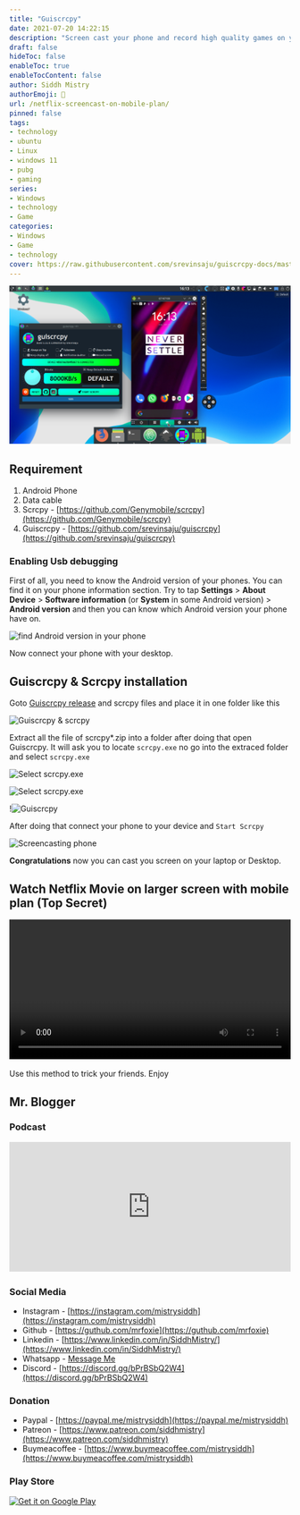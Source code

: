 ```yaml
---
title: "Guiscrcpy"
date: 2021-07-20 14:22:15
description: "Screen cast your phone and record high quality games on your laptop or desktop"
draft: false
hideToc: false
enableToc: true
enableTocContent: false
author: Siddh Mistry
authorEmoji: 🤯
url: /netflix-screencast-on-mobile-plan/
pinned: false
tags:
- technology
- ubuntu
- Linux
- windows 11
- pubg
- gaming
series:
- Windows
- technology
- Game
categories:
- Windows
- Game
- technology
cover: https://raw.githubusercontent.com/srevinsaju/guiscrcpy-docs/master/docs/screen3.png
---
```

![GUIScrcpy](https://raw.githubusercontent.com/srevinsaju/guiscrcpy-docs/master/docs/screen3.png)
## Requirement

1. Android Phone
2. Data cable
3. Scrcpy - [https://github.com/Genymobile/scrcpy](https://github.com/Genymobile/scrcpy)
4. Guiscrcpy - [https://github.com/srevinsaju/guiscrcpy](https://github.com/srevinsaju/guiscrcpy)

### Enabling Usb debugging

First of all, you need to know the Android version of your phones. You can find it on your phone information section. Try to tap **Settings** > **About Device** > **Software information** (or **System** in some Android version) > **Android version** and then you can know which Android version your phone have on.

![ find Android version in your phone](https://www.isunshare.com/images/article/android/enable-usb-debugging/find-android-version-in-smartphone.png)

Now connect your phone with your desktop.

## Guiscrcpy & Scrcpy installation

Goto [Guiscrcpy release](https://github.com/srevinsaju/guiscrcpy/releases/tag/continuous) and scrcpy files and place it in one folder like this

![Guiscrcpy & scrcpy](/images/posts/m8KuMHCCeA.png)

Extract all the file of scrcpy*.zip into a folder after doing that open Guiscrcpy. It will ask you to locate `scrcpy.exe` no go into the extraced folder and select `scrcpy.exe` 

![Select scrcpy.exe](/images/posts/e2GmICGlGd.png)

![Select scrcpy.exe](/images/posts/cjqDYpptso.png)

!![Guiscrcpy](/images/posts/moSrWxBbhA.png)

After doing that connect your phone to your device and `Start Scrcpy`

![Screencasting phone](/images/posts/AFjGGRSe3F.png)

**Congratulations** now you can cast you screen on your laptop or Desktop.

## Watch Netflix Movie on larger screen with mobile plan (Top Secret)

<video width="100%" height="250" controls>
    <source src="/videos/Screencast_Netflix.mkv">
</video>

Use this method to trick your friends. Enjoy

## Mr. Blogger

### Podcast

<iframe src="https://open.spotify.com/embed/show/6p14uYsO8NtWD8tM3wEd4o" width="100%" height="232" frameBorder="0" allowtransparency="true" allow="encrypted-media"></iframe>

### Social Media

- Instagram - [https://instagram.com/mistrysiddh](https://instagram.com/mistrysiddh)
- Github - [https://guthub.com/mrfoxie](https://guthub.com/mrfoxie)
- Linkedin - [https://www.linkedin.com/in/SiddhMistry/](https://www.linkedin.com/in/SiddhMistry/)
- Whatsapp - [Message Me](https://api.whatsapp.com/send?phone=916355040470&text=http%3A%2F%2Fmistrysiddh.tk%2F)
- Discord - [https://discord.gg/bPrBSbQ2W4](https://discord.gg/bPrBSbQ2W4)

### Donation

- Paypal - [https://paypal.me/mistrysiddh](https://paypal.me/mistrysiddh)
- Patreon - [https://www.patreon.com/siddhmistry](https://www.patreon.com/siddhmistry)
- Buymeacoffee - [https://www.buymeacoffee.com/mistrysiddh](https://www.buymeacoffee.com/mistrysiddh)

### Play Store

[![Get it on Google Play](https://play.google.com/intl/en_us/badges/static/images/badges/en_badge_web_generic.png)](https://bit.ly/2Vch9gi)

